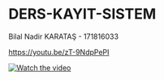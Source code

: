 # DERS-KAYIT-SISTEM

Bilal Nadir KARATAŞ - 171816033

https://youtu.be/zT-9NdpPePI

[![Watch the video](https://i.imgur.com/vKb2F1B.png)](https://youtu.be/zT-9NdpPePI)

